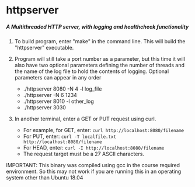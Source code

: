 # httpserver

##### _A Multithreaded HTTP server, with logging and healthcheck functionality_
 
1) To build program, enter "make" in the command line. This will build the "httpserver" executable.
2) Program will still take a port number as a parameter, but this time it will also have two optional parameters defining the number of threads and the name of the log file to hold the contents of logging. Optional parameters can appear in any order
   - ./httpserver 8080 -N 4 -l log_file
   - ./httpserver -N 6 1234 
   - ./httpserver 8010 -l other_log
   - ./httpserver 3030

3) In another terminal, enter a GET or PUT request using curl. 
    - For example, for GET, enter: `curl http://localhost:8080/filename`
    - For PUT, enter: `curl -T localfile.txt http://localhost:8080/filename` 
    - For HEAD, enter: `curl -I http://localhost:8080/filename`
    - The request target must be a 27 ASCII characters. 

IMPORTANT: This binary was compiled using gcc in the course required environment. So this may not work if you are running this in an operating system other than Ubuntu 18.04

